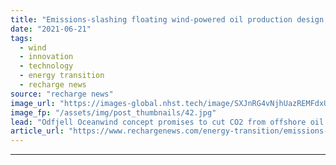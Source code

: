 ```yaml
---
title: "Emissions-slashing floating wind-powered oil production design wins DNV seal"
date: "2021-06-21"
tags: 
  - wind
  - innovation
  - technology
  - energy transition
  - recharge news
source: "recharge news"
image_url: "https://images-global.nhst.tech/image/SXJnRG4vNjhUazREMFdxUUsxdUV3Rm5hS1Q0QThPNFg3RWczR1llcDNoOD0=/nhst/binary/23587bbb217c2289017296b25fb22e20"
image_fp: "/assets/img/post_thumbnails/42.jpg"
lead: "Odfjell Oceanwind concept promises to cut CO2 from offshore oil & gas complexes 'by 60-70%', according to classification body technical check"
article_url: "https://www.rechargenews.com/energy-transition/emissions-slashing-floating-wind-powered-oil-production-design-wins-dnv-seal/2-1-1028219"
---
```


---
